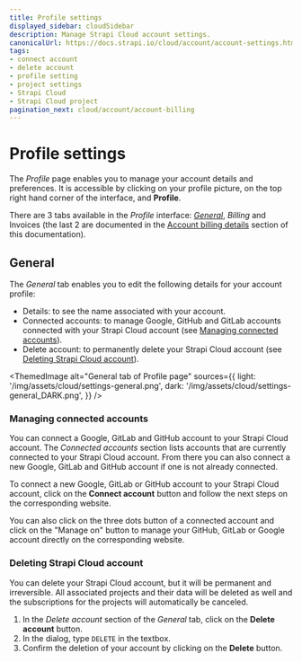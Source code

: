 ```yaml
---
title: Profile settings
displayed_sidebar: cloudSidebar
description: Manage Strapi Cloud account settings.
canonicalUrl: https://docs.strapi.io/cloud/account/account-settings.html
tags:
- connect account
- delete account
- profile setting
- project settings
- Strapi Cloud
- Strapi Cloud project
pagination_next: cloud/account/account-billing
---
```


# Profile settings

The *Profile* page enables you to manage your account details and preferences. It is accessible by clicking on your profile picture, on the top right hand corner of the interface, and **Profile**.

There are 3 tabs available in the *Profile* interface: <Icon name="faders" /> [*General*](#general), <Icon name="credit-card" /> *Billing* and <Icon name="invoice" /> Invoices (the last 2 are documented in the [Account billing details](/cloud/account/account-billing) section of this documentation).

## General

The <Icon name="faders" /> *General* tab enables you to edit the following details for your account profile:

- Details: to see the name associated with your account.
- Connected accounts: to manage Google, GitHub and GitLab accounts connected with your Strapi Cloud account (see [Managing connected accounts](#managing-connected-accounts)).
- Delete account: to permanently delete your Strapi Cloud account (see [Deleting Strapi Cloud account](#deleting-strapi-cloud-account)).

<ThemedImage
  alt="General tab of Profile page"
  sources={{
    light: '/img/assets/cloud/settings-general.png',
    dark: '/img/assets/cloud/settings-general_DARK.png',
  }}
/>

### Managing connected accounts

You can connect a Google, GitLab and GitHub account to your Strapi Cloud account. The _Connected accounts_ section lists accounts that are currently connected to your Strapi Cloud account. From there you can also connect a new Google, GitLab and GitHub account if one is not already connected.

To connect a new Google, GitLab or GitHub account to your Strapi Cloud account, click on the **Connect account** button and follow the next steps on the corresponding website.

You can also click on the three dots button of a connected account and click on the "Manage on" button to manage your GitHub, GitLab or Google account directly on the corresponding website.

### Deleting Strapi Cloud account

You can delete your Strapi Cloud account, but it will be permanent and irreversible. All associated projects and their data will be deleted as well and the subscriptions for the projects will automatically be canceled.

1. In the *Delete account* section of the <Icon name="faders" /> *General* tab, click on the **Delete account** button.
2. In the dialog, type `DELETE` in the textbox.
3. Confirm the deletion of your account by clicking on the **Delete** button.
